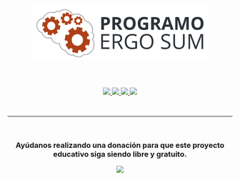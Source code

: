 <div align="center">
  <img align="center" src="logo-programo-ergo-sum.png"/>
  
  <br /><br />
  
  <a target="_blank" href="https://travis-ci.org/ProgramoErgoSum/www.programoergosum.es">
    <img src="https://travis-ci.org/ProgramoErgoSum/www.programoergosum.es.svg?branch=develop">
  </a>
  <a target="_blank" href="https://www.programoergosum.es/colabora">
    <img src="https://badgen.net/badge/collaborators/♥/orange">
  </a>
  <a target="_blank" href="https://www.paypal.me/programoergosum">
    <img src="https://badgen.net/badge/donations/paypal%20me/orange">
  </a>
  <a target="_blank" href="https://github.com/ProgramoErgoSum/www.programoergosum.com/blob/develop/LICENSE">
    <img src="https://badgen.net/badge/license/MIT/orange">
  </a>
</div>

<br /><hr /><br />

<div align="center">
  <h3>
    Ayúdanos realizando una donación para que este proyecto educativo siga siendo libre y gratuito.
  </h3>
  <a target="_blank" href="https://www.paypal.com/cgi-bin/webscr?cmd=_s-xclick&hosted_button_id=7N56RY2QKJJDS&source=url">
    <img width="200" src="https://www.paypalobjects.com/es_ES/ES/i/btn/btn_donateCC_LG.gif" />
  </a>
</div>
